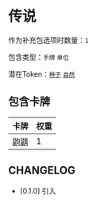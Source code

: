 # 传说

作为补充包选项时数量：`1`

包含类型：`手牌` `单位`

潜在Token：[`种子`](种子.md) [`自然`](自然.md)

## 包含卡牌

卡牌 | 权重
--- | ---
[鼩鼱](../卡牌/鼩鼱.md) | 1

## CHANGELOG

- [0.1.0] 引入
